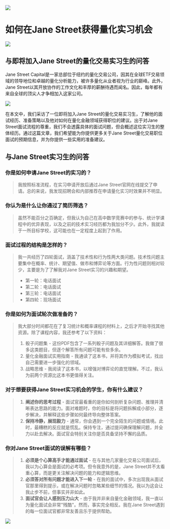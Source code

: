 ![](https://fastly.jsdelivr.net/gh/bucketio/img11@main/2024/10/21/1729466068183-23134fce-3131-4262-b18c-f378d71af4f6.gif)

# 如何在Jane Street获得量化实习机会
![](https://fastly.jsdelivr.net/gh/bucketio/img9@main/2024/10/20/1729465031968-b3c8959e-1d37-4b8a-91b1-b0b0dfe25143.png)

## 与即将加入Jane Street的量化交易实习生的问答

Jane Street Capital是一家总部位于纽约的量化交易公司，因其在全球ETF交易领域的领导地位和卓越的量化分析能力，被许多量化从业者视为行业的巅峰。此外，Jane Street以其开放协作的工作文化和丰厚的薪酬待遇而闻名。因此，每年都有来自全球的顶尖人才争相加入这家公司。

![](https://fastly.jsdelivr.net/gh/bucketio/img12@main/2025/02/06/1738823480945-798e46f7-6058-4766-bb41-43138e3f7c39.JPG)

在本文中，我们采访了一位即将加入Jane Street的量化交易实习生，了解他的面试经历、准备策略以及他对如何在量化金融领域获得职位的建议。出于对Jane Street面试流程的尊重，我们不会透露具体的面试问题，但会概述这位实习生的整体经历。通过这篇文章，我们希望能为你提供更多关于Jane Street量化交易职位面试的预期信息，并为你提供一些实用的准备建议。

## 与Jane Street实习生的问答

### 你是如何申请Jane Street的实习的？

> 我按照标准流程，在实习申请开放后通过Jane Street官网在线提交了申请。总的来说，我发现招聘会和内部推荐在申请量化实习时效果并不明显。

### 你认为是什么让你通过了简历筛选？
> 虽然不能百分之百确定，但我认为自己在高中数学竞赛中的参与、统计学课程中的优异表现，以及之前的技术实习经历都为我加分不少。此外，我就读于一所目标学校，这可能也在一定程度上起到了作用。

### 面试过程的结构是怎样的？

> 我一共经历了四轮面试，涵盖了技术性和行为性两大类问题。技术性问题主要集中在概率、统计、期望值、做市和博弈论等方面。行为性问题则相对较少，主要是为了了解我对Jane Street实习的兴趣和期望。
>
> - 第一轮：电话面试
> - 第二轮：电话面试
> - 第三轮：电话面试
> - 第四轮：现场面试

### 你是如何为面试轮次做准备的？

> 我大部分时间都花在了复习统计和概率课程的材料上，之后才开始寻找其他资源。除了课程内容，我还参考了以下资料：
>
> 1. 骰子问题集 - 这份PDF包含了一系列骰子问题及其详细解答。我做了很多这类题目，但逐个解答所有问题可能有些多余。
> 2. 量化金融面试实用指南 - 我通读了这本书，并将其作为模拟考试，找出自己需要进一步强化的领域。
> 3. 战略思维 - 我阅读了这本书，以增强对博弈论的直觉理解。不过，我认为前两个资源比这本书更值得关注。

### 对于想要获得Jane Street实习机会的学生，你有什么建议？
> 1. **阐述你的思考过程** \- 面试官最看重的是你如何剖析复杂问题、推理并清晰表达思路的能力。面对难题时，你的目标是将问题拆解成小部分，逐步解决，并解释这些步骤如何最终导向整体答案。
> 2. **保持冷静，展现毅力** \- 通常，你会遇到一个完全陌生的问题或情境。此时，最糟糕的反应就是慌乱。保持专注，通过提问确保理解问题，并全力以赴去解决。面试官会特别关注你是否具备坚持不懈的品质。

### 你对Jane Street面试的误解有哪些？

> 1. **必须是个心算高手才能通过面试** \- 在与其他几家量化交易公司面试后，我以为心算会是面试的必考项。但令我意外的是，Jane Street并不太看重心算，而是更关注解决问题的能力和逻辑思维。
> 2. **必须答对所有问题才能进入下一轮** \- 在我的面试中，多次出现我从面试官那里得到提示，或在解决问题时忽略某些细节的情况。我以为这会让我止步不前，但事实并非如此。
> 3. **面试官会让人感到压力山大** \- 由于我并非来自量化金融领域，我一直以为量化面试会非常"残酷"。然而，事实完全相反。我在Jane Street遇到的每一位面试官都非常友善且乐于提供帮助。

![](https://fastly.jsdelivr.net/gh/bucketio/img14@main/2025/02/06/1738823342747-086eef2b-bebe-498a-abeb-e1a016a45530.png) 
